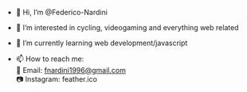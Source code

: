 - 👋 Hi, I’m @Federico-Nardini

- 👀 I’m interested in cycling, videogaming and everything web related

- 🌱 I’m currently learning web development/javascript

- 📫 How to reach me:</br>
  📧 Email: fnardini1996@gmail.com</br>
  📷 Instagram: feather.ico

<!---
Federico-Nardini/Federico-Nardini is a ✨ special ✨ repository because its `README.md` (this file) appears on your GitHub profile.
You can click the Preview link to take a look at your changes.
--->
